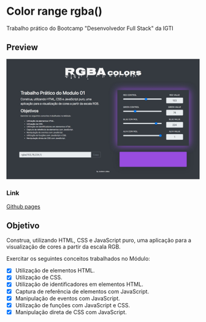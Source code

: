 # Color range rgba()
Trabalho prático do Bootcamp "Desenvolvedor Full Stack" da IGTI

## Preview
![Screenshot](screenshot.jpg)

### Link
[Github pages](https://juslenelobeu.github.io/colorRangeRGB/)

## Objetivo
Construa, utilizando HTML, CSS e JavaScript puro, uma aplicação para a visualização de cores a partir da escala RGB.

Exercitar os seguintes conceitos trabalhados no Módulo:

- [x] Utilização de elementos HTML.
- [x] Utilização de CSS.
- [x] Utilização de identificadores em elementos HTML.
- [x] Captura de referência de elementos com JavaScript.
- [x] Manipulação de eventos com JavaScript.
- [x] Utilização de funções com JavaScript e CSS.
- [x] Manipulação direta de CSS com JavaScript.
